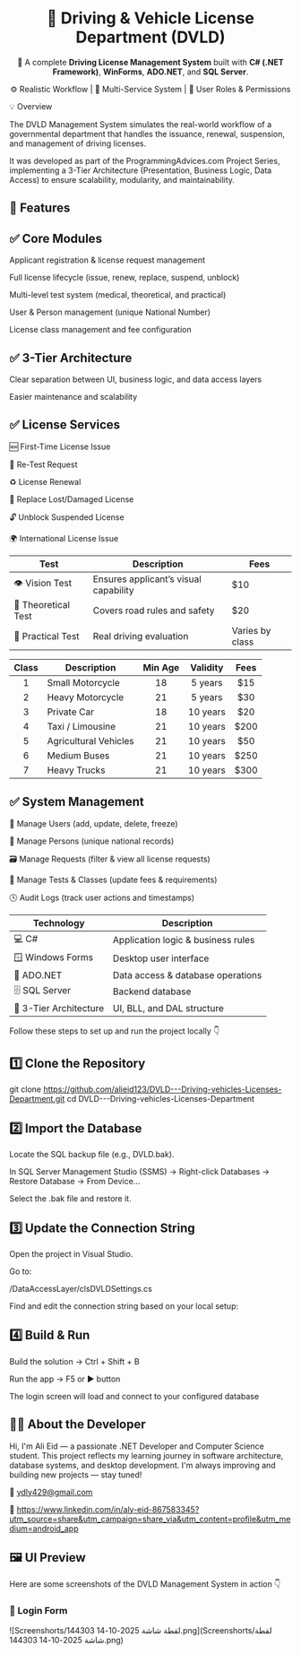 <h1 align="center">🚗 Driving & Vehicle License Department (DVLD)</h1> <p align="center"> 🧠 A complete <strong>Driving License Management System</strong> built with <strong>C# (.NET Framework)</strong>, <strong>WinForms</strong>, <strong>ADO.NET</strong>, and <strong>SQL Server</strong>. </p> <p align="center"> ⚙️ Realistic Workflow | 🧾 Multi-Service System | 🔐 User Roles & Permissions </p>
💡 Overview

The DVLD Management System simulates the real-world workflow of a governmental department that handles the issuance, renewal, suspension, and management of driving licenses.

It was developed as part of the ProgrammingAdvices.com Project Series, implementing a 3-Tier Architecture (Presentation, Business Logic, Data Access) to ensure scalability, modularity, and maintainability.

🚀 Features
---
✅ Core Modules
---
Applicant registration & license request management

Full license lifecycle (issue, renew, replace, suspend, unblock)

Multi-level test system (medical, theoretical, and practical)

User & Person management (unique National Number)

License class management and fee configuration

✅ 3-Tier Architecture
---
Clear separation between UI, business logic, and data access layers

Easier maintenance and scalability

✅ License Services
---
🆕 First-Time License Issue

🔁 Re-Test Request

♻️ License Renewal

📄 Replace Lost/Damaged License

🔓 Unblock Suspended License

🌍 International License Issue


| Test                | Description                           | Fees            |
| ------------------- | ------------------------------------- | --------------- |
| 👁️ Vision Test     | Ensures applicant’s visual capability | $10             |
| 📘 Theoretical Test | Covers road rules and safety          | $20             |
| 🚗 Practical Test   | Real driving evaluation               | Varies by class |


| Class | Description           | Min Age | Validity | Fees |
| :---: | --------------------- | :-----: | :------: | :--: |
|   1   | Small Motorcycle      |    18   |  5 years |  $15 |
|   2   | Heavy Motorcycle      |    21   |  5 years |  $30 |
|   3   | Private Car           |    18   | 10 years |  $20 |
|   4   | Taxi / Limousine      |    21   | 10 years | $200 |
|   5   | Agricultural Vehicles |    21   | 10 years |  $50 |
|   6   | Medium Buses          |    21   | 10 years | $250 |
|   7   | Heavy Trucks          |    21   | 10 years | $300 |

✅ System Management
---
👥 Manage Users (add, update, delete, freeze)

🧍 Manage Persons (unique national records)

🗃 Manage Requests (filter & view all license requests)

🧾 Manage Tests & Classes (update fees & requirements)

🕓 Audit Logs (track user actions and timestamps)

| Technology             | Description                        |
| ---------------------- | ---------------------------------- |
| 💻 C#                  | Application logic & business rules |
| 🪟 Windows Forms       | Desktop user interface             |
| 🔗 ADO.NET             | Data access & database operations  |
| 🗄️ SQL Server         | Backend database                   |
| 🧩 3-Tier Architecture | UI, BLL, and DAL structure         |

Follow these steps to set up and run the project locally 👇

1️⃣ Clone the Repository
---
git clone https://github.com/alieid123/DVLD---Driving-vehicles-Licenses-Department.git
cd DVLD---Driving-vehicles-Licenses-Department

2️⃣ Import the Database
---
Locate the SQL backup file (e.g., DVLD.bak).

In SQL Server Management Studio (SSMS) → Right-click Databases → Restore Database → From Device...

Select the .bak file and restore it.

3️⃣ Update the Connection String
---
Open the project in Visual Studio.

Go to:

/DataAccessLayer/clsDVLDSettings.cs

Find and edit the connection string based on your local setup:

4️⃣ Build & Run
---
Build the solution → Ctrl + Shift + B

Run the app → F5 or ▶ button

The login screen will load and connect to your configured database

👨‍💻 About the Developer
---
Hi, I'm Ali Eid — a passionate .NET Developer and Computer Science student.
This project reflects my learning journey in software architecture, database systems, and desktop development.
I'm always improving and building new projects — stay tuned!

📧 ydly429@gmail.com

🔗 https://www.linkedin.com/in/aly-eid-867583345?utm_source=share&utm_campaign=share_via&utm_content=profile&utm_medium=android_app

🖼️ UI Preview
---
Here are some screenshots of the DVLD Management System in action 👇
### 🔐 Login Form
![Screenshorts/لقطة شاشة 2025-10-14 144303.png](Screenshorts/لقطة شاشة 2025-10-14 144303.png)
